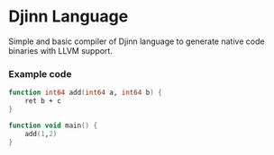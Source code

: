 # Djinn Language

Simple and basic compiler of Djinn language to generate native code binaries with LLVM support.

### Example code

```fsharp
function int64 add(int64 a, int64 b) {
    ret b + c
}

function void main() {
    add(1,2)
}
```